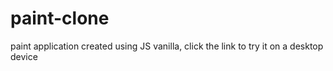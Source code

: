 # paint-clone
paint application created using JS vanilla, click the link to try it on a desktop device
